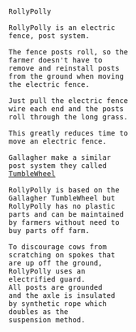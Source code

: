 <pre>
RollyPolly

RollyPolly is an electric
fence, post system.

The fence posts roll, so the
farmer doesn't have to 
remove and reinstall posts
from the ground when moving
the electric fence.

Just pull the electric fence
wire each end and the posts 
roll through the long grass.

This greatly reduces time to
move an electric fence.

Gallagher make a similar 
post system they called
<a
href="https://www.gallagher.eu/en_export/installation-fence-spider"
target="_new">TumbleWheel</a>

RollyPolly is based on the
Gallagher TumbleWheel but 
RollyPolly has no plastic
parts and can be maintained
by farmers without need to 
buy parts off farm.

To discourage cows from 
scratching on spokes that 
are up off the ground,
RollyPolly uses an
electrified guard.
All posts are grounded
and the axle is insulated
by synthetic rope which 
doubles as the
suspension method.



</pre>
